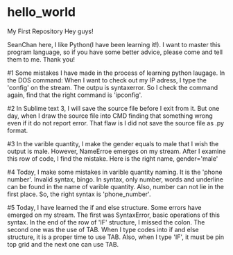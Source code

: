# hello_world
My First Repository 
Hey guys!

SeanChan here, I like Python(I have been learning it!).
I want to master this program language, so if you have some better advice, please come and tell them to me.
Thank you!

#1
Some mistakes I have made in the process of learning python laugage.
In the DOS command:
When I want to check out my IP adress, I type the 'config' on the stream. The outpu is syntaxerror.
So I check the command again, find that the right command is 'ipconfig'.

#2
In Sublime text 3, I will save the source file before I exit from it. 
But one day, when I draw the source file into CMD finding that something wrong even if it do not report error.
That flaw is I did not save the source file as .py format.

#3
In the varible quantity, I make the gender equals to male that I wish the output is male.
However, NameErroe emerges on my stream. 
After I examine this row of code, I find the mistake.
Here is the right name, gender='male' 

#4
Today, I make some mistakes in varible quantity naming. It is the 'phone number'. Invalid syntax, bingo.
In syntax, only number, words and underline can be found in the name of varible quantity.
Also, number can not lie in the first place.
So, the right syntax is 'phone_number'.  

#5
Today, I have learned the if and else structure.
Some errors have emerged on my stream. 
The first was SyntaxError, basic operations of this syntax.
In the end of the row of 'IF' structure, I missed the colon.
The second one was the use of TAB.
When I type codes into if and else structure, it is a proper time to use TAB.
Also, when I type 'IF', it must be pin top grid and the next one can use TAB.
